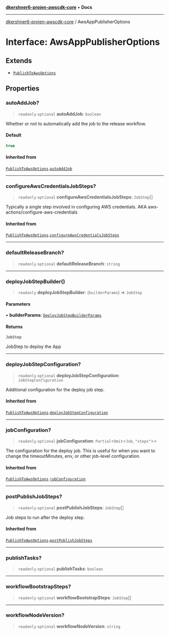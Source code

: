 [**dkershner6-projen-awscdk-core**](../README.md) • **Docs**

***

[dkershner6-projen-awscdk-core](../globals.md) / AwsAppPublisherOptions

# Interface: AwsAppPublisherOptions

## Extends

- [`PublishToAwsOptions`](PublishToAwsOptions.md)

## Properties

### autoAddJob?

> `readonly` `optional` **autoAddJob**: `boolean`

Whether or not to automatically add the job to the release workflow.

#### Default

```ts
true
```

#### Inherited from

[`PublishToAwsOptions`](PublishToAwsOptions.md).[`autoAddJob`](PublishToAwsOptions.md#autoaddjob)

***

### configureAwsCredentialsJobSteps?

> `readonly` `optional` **configureAwsCredentialsJobSteps**: `JobStep`[]

Typically a single step involved in configuring AWS credentials.
AKA aws-actions/configure-aws-credentials

#### Inherited from

[`PublishToAwsOptions`](PublishToAwsOptions.md).[`configureAwsCredentialsJobSteps`](PublishToAwsOptions.md#configureawscredentialsjobsteps)

***

### defaultReleaseBranch?

> `readonly` `optional` **defaultReleaseBranch**: `string`

***

### deployJobStepBuilder()

> `readonly` **deployJobStepBuilder**: (`builderParams`) => `JobStep`

#### Parameters

• **builderParams**: [`DeployJobStepBuilderParams`](DeployJobStepBuilderParams.md)

#### Returns

`JobStep`

JobStep to deploy the App

***

### deployJobStepConfiguration?

> `readonly` `optional` **deployJobStepConfiguration**: `JobStepConfiguration`

Additional configuration for the deploy job step.

#### Inherited from

[`PublishToAwsOptions`](PublishToAwsOptions.md).[`deployJobStepConfiguration`](PublishToAwsOptions.md#deployjobstepconfiguration)

***

### jobConfiguration?

> `readonly` `optional` **jobConfiguration**: `Partial`\<`Omit`\<`Job`, `"steps"`\>\>

The configuration for the deploy job. This is useful for when you want to
change the timeoutMinutes, env, or other job-level configuration.

#### Inherited from

[`PublishToAwsOptions`](PublishToAwsOptions.md).[`jobConfiguration`](PublishToAwsOptions.md#jobconfiguration)

***

### postPublishJobSteps?

> `readonly` `optional` **postPublishJobSteps**: `JobStep`[]

Job steps to run after the deploy step.

#### Inherited from

[`PublishToAwsOptions`](PublishToAwsOptions.md).[`postPublishJobSteps`](PublishToAwsOptions.md#postpublishjobsteps)

***

### publishTasks?

> `readonly` `optional` **publishTasks**: `boolean`

***

### workflowBootstrapSteps?

> `readonly` `optional` **workflowBootstrapSteps**: `JobStep`[]

***

### workflowNodeVersion?

> `readonly` `optional` **workflowNodeVersion**: `string`
